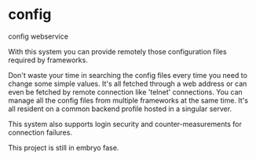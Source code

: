 config
======

config webservice



  With this system you can provide remotely those configuration files required by frameworks.

  Don't waste your time in searching the config files every time you need to change some simple values. It's all fetched through a web address or can even be fetched by remote connection like 'telnet' connections. You can manage all the config files from multiple frameworks at the same time. It's all resident on a common backend profile hosted in a singular server. 

  This system also supports login security and counter-measurements for connection failures.
  
  
  
  This project is still in embryo fase. 
